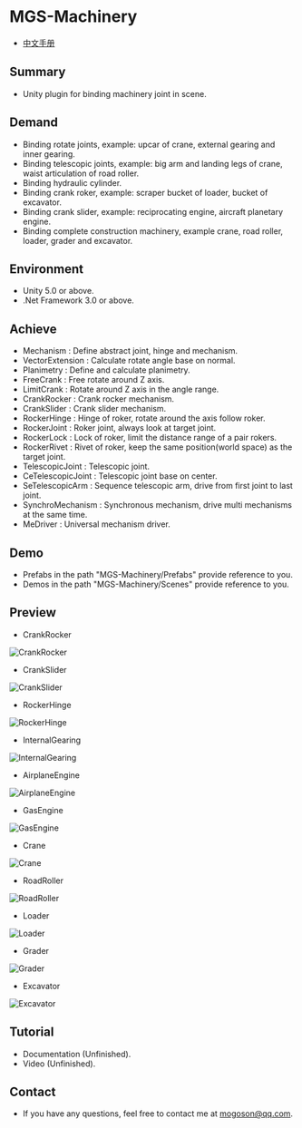 ﻿# MGS-Machinery
- [中文手册](./README_ZH.md)

## Summary
- Unity plugin for binding machinery joint in scene.

## Demand
- Binding rotate joints, example: upcar of crane, external gearing and inner gearing.
- Binding telescopic joints, example: big arm and landing legs of crane, waist articulation of road roller.
- Binding hydraulic cylinder.
- Binding crank roker, example: scraper bucket of loader, bucket of excavator.
- Binding crank slider, example: reciprocating engine, aircraft planetary engine.
- Binding complete construction machinery, example crane, road roller, loader, grader and excavator.

## Environment
- Unity 5.0 or above.
- .Net Framework 3.0 or above.

## Achieve
- Mechanism : Define abstract joint, hinge and mechanism.
- VectorExtension : Calculate rotate angle base on normal.
- Planimetry : Define and calculate planimetry.
- FreeCrank : Free rotate around Z axis.
- LimitCrank : Rotate around Z axis in the angle range. 
- CrankRocker : Crank rocker mechanism.
- CrankSlider : Crank slider mechanism.
- RockerHinge : Hinge of roker, rotate around the axis follow roker.
- RockerJoint : Roker joint, always look at target joint.
- RockerLock : Lock of roker, limit the distance range of a pair rokers.
- RockerRivet : Rivet of roker, keep the same position(world space) as the target joint.
- TelescopicJoint : Telescopic joint.
- CeTelescopicJoint : Telescopic joint base on center.
- SeTelescopicArm : Sequence telescopic arm, drive from first joint to last joint.
- SynchroMechanism : Synchronous mechanism, drive multi mechanisms at the same time.
- MeDriver : Universal mechanism driver.

## Demo
- Prefabs in the path "MGS-Machinery/Prefabs" provide reference to you.
- Demos in the path "MGS-Machinery/Scenes" provide reference to you.

## Preview
- CrankRocker

![CrankRocker](./Attachments/Image/CrankRocker.png)

- CrankSlider

![CrankSlider](./Attachments/Image/CrankSlider.png)

- RockerHinge

![RockerHinge](./Attachments/Image/RockerHinge.png)

- InternalGearing

![InternalGearing](./Attachments/Image/InternalGearing.png)

- AirplaneEngine

![AirplaneEngine](./Attachments/Image/AirplaneEngine.png)

- GasEngine

![GasEngine](./Attachments/Image/GasEngine.png)

- Crane

![Crane](./Attachments/Image/Crane.png)

- RoadRoller

![RoadRoller](./Attachments/Image/RoadRoller.png)

- Loader

![Loader](./Attachments/Image/Loader.png)

- Grader

![Grader](./Attachments/Image/Grader.gif)

- Excavator

![Excavator](./Attachments/Image/Excavator.gif)

## Tutorial
- Documentation (Unfinished).
- Video (Unfinished).

## Contact
- If you have any questions, feel free to contact me at mogoson@qq.com.